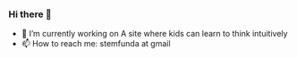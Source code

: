 ### Hi there 👋

- 🔭 I’m currently working on A site where kids can learn to think intuitively 
- 📫 How to reach me: stemfunda at gmail

